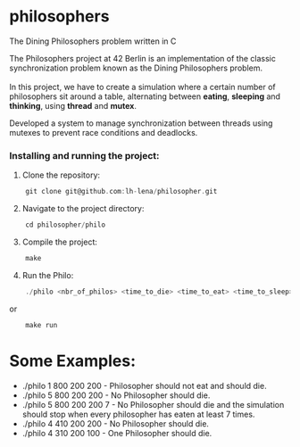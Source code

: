 # philosophers
The Dining Philosophers problem written in C

The Philosophers project at 42 Berlin is an implementation of the classic synchronization problem known as the Dining Philosophers problem. 
</br></br>In this project, we have to create a simulation where a certain number of philosophers sit around a table, alternating between **eating**, **sleeping** and **thinking**, using **thread** and **mutex**.

Developed a system to manage synchronization between threads using mutexes to prevent race conditions and deadlocks.

### Installing and running the project:
1. Clone the repository:
```C
    git clone git@github.com:lh-lena/philosopher.git
```
2. Navigate to the project directory:
```C
    cd philosopher/philo
```
3. Compile the project: 
```C
    make
```
4. Run the Philo: 
```C
    ./philo <nbr_of_philos> <time_to_die> <time_to_eat> <time_to_sleep> [nbr_of_times_each_philo_must_eat]
```
or
```C
    make run
```

# Some Examples:
* ./philo 1 800 200 200 - Philosopher should not eat and should die.
* ./philo 5 800 200 200 - No Philosopher should die.
* ./philo 5 800 200 200 7 - No Philosopher should die and the simulation should stop when every philosopher has eaten at least 7 times.
* ./philo 4 410 200 200 - No Philosopher should die.
* ./philo 4 310 200 100 - One Philosopher should die.
